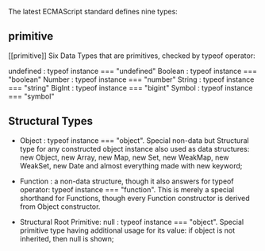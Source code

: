 
The latest ECMAScript standard defines nine types:

## primitive
[[primitive]]
Six Data Types that are primitives, checked by typeof operator:

undefined : typeof instance === "undefined"
Boolean : typeof instance === "boolean"
Number : typeof instance === "number"
String : typeof instance === "string"
BigInt : typeof instance === "bigint"
Symbol : typeof instance === "symbol"

## Structural Types

- Object : typeof instance === "object". Special non-data but Structural type for any constructed object instance also used as data structures: new Object, new Array, new Map, new Set, new WeakMap, new WeakSet, new Date and almost everything made with new keyword;

- Function : a non-data structure, though it also answers for typeof operator: typeof instance === "function". This is merely a special shorthand for Functions, though every Function constructor is derived from Object constructor.

- Structural Root Primitive:
null : typeof instance === "object". Special primitive type having additional usage for its value: if object is not inherited, then null is shown;